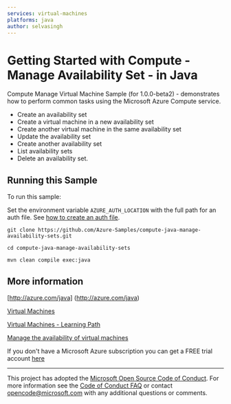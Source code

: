 ```yaml
---
services: virtual-machines
platforms: java
author: selvasingh
---
```




# Getting Started with Compute - Manage Availability Set - in Java #

Compute Manage Virtual Machine Sample (for 1.0.0-beta2) - demonstrates how to perform common tasks using the Microsoft Azure Compute service.

   - Create an availability set
   - Create a virtual machine in a new availability set
   - Create another virtual machine in the same availability set
   - Update the availability set
   - Create another availability set
   - List availability sets
   - Delete an availability set.
 

## Running this Sample ##

To run this sample:

Set the environment variable `AZURE_AUTH_LOCATION` with the full path for an auth file. See [how to create an auth file](https://github.com/Azure/azure-sdk-for-java/blob/master/AUTH.md).

    git clone https://github.com/Azure-Samples/compute-java-manage-availability-sets.git

    cd compute-java-manage-availability-sets

    mvn clean compile exec:java

## More information ##

[http://azure.com/java] (http://azure.com/java)

[Virtual Machines](https://azure.microsoft.com/en-us/services/virtual-machines/)

[Virtual Machines - Learning Path](https://azure.microsoft.com/en-us/documentation/learning-paths/virtual-machines/)

[Manage the availability of virtual machines](https://azure.microsoft.com/en-us/documentation/articles/virtual-machines-windows-manage-availability/)

If you don't have a Microsoft Azure subscription you can get a FREE trial account [here](http://go.microsoft.com/fwlink/?LinkId=330212)

---

This project has adopted the [Microsoft Open Source Code of Conduct](https://opensource.microsoft.com/codeofconduct/). For more information see the [Code of Conduct FAQ](https://opensource.microsoft.com/codeofconduct/faq/) or contact [opencode@microsoft.com](mailto:opencode@microsoft.com) with any additional questions or comments.
